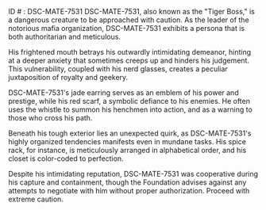 ID # : DSC-MATE-7531
DSC-MATE-7531, also known as the "Tiger Boss," is a dangerous creature to be approached with caution. As the leader of the notorious mafia organization, DSC-MATE-7531 exhibits a persona that is both authoritarian and meticulous. 

His frightened mouth betrays his outwardly intimidating demeanor, hinting at a deeper anxiety that sometimes creeps up and hinders his judgement. This vulnerability, coupled with his nerd glasses, creates a peculiar juxtaposition of royalty and geekery.

DSC-MATE-7531's jade earring serves as an emblem of his power and prestige, while his red scarf, a symbolic defiance to his enemies. He often uses the whistle to summon his henchmen into action, and as a warning to those who cross his path.

Beneath his tough exterior lies an unexpected quirk, as DSC-MATE-7531's highly organized tendencies manifests even in mundane tasks. His spice rack, for instance, is meticulously arranged in alphabetical order, and his closet is color-coded to perfection.

Despite his intimidating reputation, DSC-MATE-7531 was cooperative during his capture and containment, though the Foundation advises against any attempts to negotiate with him without proper authorization. Proceed with extreme caution.